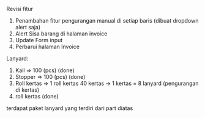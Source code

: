 Revisi fitur 
1. Penambahan fitur pengurangan manual di setiap baris (dibuat dropdown alert saja)
2. Alert Sisa barang di halaman invoice
3. Update Form input 
4. Perbarui halaman Invoice 

Lanyard:
1. Kail => 100 (pcs) (done)
2. Stopper => 100 (pcs) (done)
3. Roll kertas => 1 roll kertas 40 kertas -> 1 kertas  = 8 lanyard (pengurangan di kertas)
4. roll kertas (done)

terdapat paket lanyard yang terdiri dari part diatas